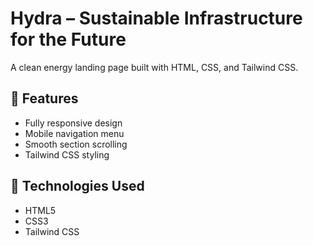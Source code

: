 # Hydra – Sustainable Infrastructure for the Future

A clean energy landing page built with HTML, CSS, and Tailwind CSS.

## 🚀 Features
- Fully responsive design
- Mobile navigation menu
- Smooth section scrolling
- Tailwind CSS styling

## 📂 Technologies Used
- HTML5
- CSS3
- Tailwind CSS

